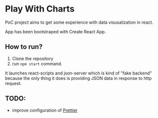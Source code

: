 # Play With Charts

PoC project aims to get some experience with data visusalization in react.

App has been bootstraped with Create React App.

## How to run?

1. Clone the repository
2. run `npm start` command.

It launches react-scripts and json-server which is kind of "fake backend" because the only thing it does is providing JSON data in response to http request.

## TODO:

- improve configuration of [Prettier](https://workellence.io/how-to-eslint-prettier-and-editorconfig-for-react-projects-from-scratch)

